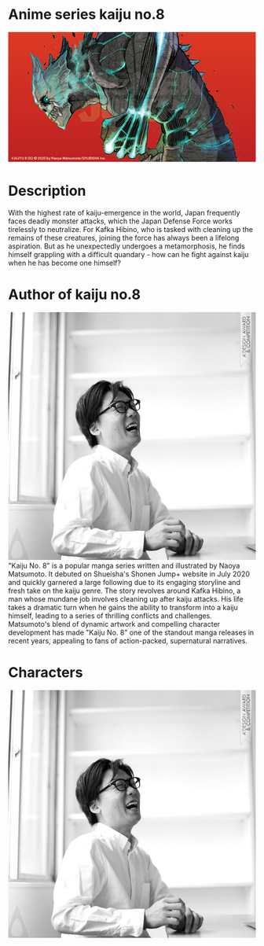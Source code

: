 # Anime series kaiju no.8
![alt text!](kaiju.jpg)

# Description
With the highest rate of kaiju-emergence in the world, Japan frequently faces deadly monster attacks, which the Japan Defense Force works tirelessly to neutralize. For Kafka Hibino, who is tasked with cleaning up the remains of these creatures, joining the force has always been a lifelong aspiration. But as he unexpectedly undergoes a metamorphosis, he finds himself grappling with a difficult quandary - how can he fight against kaiju when he has become one himself?

# Author of kaiju no.8 
![alt text!](author.jpg)
"Kaiju No. 8" is a popular manga series written and illustrated by Naoya Matsumoto. It debuted on Shueisha's Shonen Jump+ website in July 2020 and quickly garnered a large following due to its engaging storyline and fresh take on the kaiju genre. The story revolves around Kafka Hibino, a man whose mundane job involves cleaning up after kaiju attacks. His life takes a dramatic turn when he gains the ability to transform into a kaiju himself, leading to a series of thrilling conflicts and challenges. Matsumoto's blend of dynamic artwork and compelling character development has made "Kaiju No. 8" one of the standout manga releases in recent years, appealing to fans of action-packed, supernatural narratives.
# Characters
![alt text!](author.jpg)
